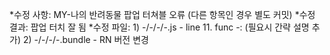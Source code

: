 *수정 사항: MY-나의 반려동물 팝업 터쳐블 오류 (다른 항목인 경우 별도 커밋)
*수정 결과: 팝업 터치 잘 됨 \*수정 파일: 1) -/-/-/-.js - line 11. func -: (필요시 간략 설명 추가) 2) -/-/-/-.bundle - RN 버전 변경
